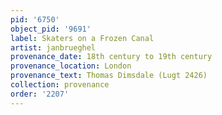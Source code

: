 ```yaml
---
pid: '6750'
object_pid: '9691'
label: Skaters on a Frozen Canal
artist: janbrueghel
provenance_date: 18th century to 19th century
provenance_location: London
provenance_text: Thomas Dimsdale (Lugt 2426)
collection: provenance
order: '2207'
---
```

